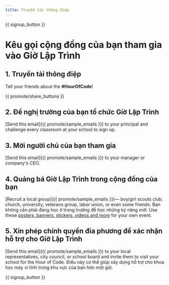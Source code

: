 ```yaml
---
title: Truyền tải thông điệp
---
```


{{ signup_button }}

# Kêu gọi cộng đồng của bạn tham gia vào Giờ Lập Trình

## 1. Truyền tải thông điệp

Tell your friends about the **#HourOfCode**!

{{ promote/share_buttons }}

## 2. Đề nghị trường của bạn tổ chức Giờ Lập Trình

[Send this email]({{ promote/sample_emails }}) to your principal and challenge every classroom at your school to sign up.

## 3. Mời người chủ của bạn tham gia

[Send this email]({{ promote/sample_emails }}) to your manager or company's CEO.

## 4. Quảng bá Giờ Lập Trình trong cộng đồng của bạn

[Recruit a local group]({{ promote/sample_emails }})— boy/girl scouts club, church, university, veterans group, labor union, or even some friends. Bạn không cần phải đang học ở trong trường để học những kỹ năng mới. Use these [posters, banners, stickers, videos and more](/promote/resources) for your own event.

## 5. Xin phép chính quyền đìa phương để xác nhận hỗ trợ cho Giờ Lập Trình

[Send this email]({{ promote/sample_emails }}) to your local representatives, city council, or school board and invite them to visit your school for the Hour of Code. Điều này có thể giúp xây dựng hỗ trợ cho khoa học máy vi tính trong khu vực của bạn hơn một giờ.

{{ signup_button }}